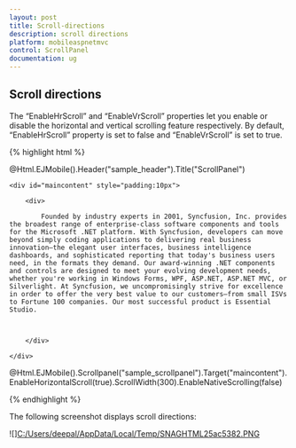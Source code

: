 ```yaml
---
layout: post
title: Scroll-directions
description: scroll directions
platform: mobileaspnetmvc
control: ScrollPanel
documentation: ug
---
```


## Scroll directions

The “EnableHrScroll” and “EnableVrScroll” properties let you enable or disable the horizontal and vertical scrolling feature respectively. By default, “EnableHrScroll” property is set to false and “EnableVrScroll” is set to true. 

{% highlight html %}

@Html.EJMobile().Header("sample_header").Title("ScrollPanel")

    <div id="maincontent" style="padding:10px">

        <div>

            Founded by industry experts in 2001, Syncfusion, Inc. provides the broadest range of enterprise-class software components and tools for the Microsoft .NET platform. With Syncfusion, developers can move beyond simply coding applications to delivering real business innovation—the elegant user interfaces, business intelligence dashboards, and sophisticated reporting that today's business users need, in the formats they demand. Our award-winning .NET components and controls are designed to meet your evolving development needs, whether you're working in Windows Forms, WPF, ASP.NET, ASP.NET MVC, or Silverlight. At Syncfusion, we uncompromisingly strive for excellence in order to offer the very best value to our customers—from small ISVs to Fortune 100 companies. Our most successful product is Essential Studio.



        </div>

    </div> 

@Html.EJMobile().Scrollpanel("sample_scrollpanel").Target("maincontent").EnableHorizontalScroll(true).ScrollWidth(300).EnableNativeScrolling(false)


{% endhighlight %}

The following screenshot displays scroll directions:

![][C:/Users/deepal/AppData/Local/Temp/SNAGHTML25ac5382.PNG](Scroll-directions_images/Scroll-directions_img1.png)



